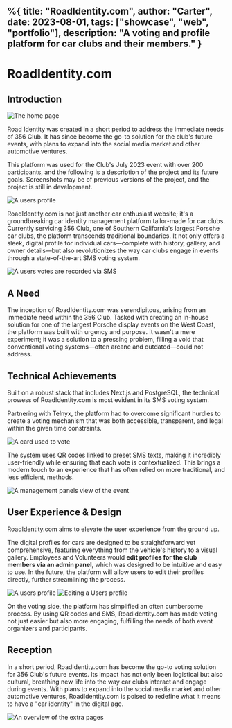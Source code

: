 %{
    title: "RoadIdentity.com",
    author: "Carter",
    date: 2023-08-01,
    tags: ["showcase", "web", "portfolio"],
    description: "A voting and profile platform for car clubs and their members."
}
---

# RoadIdentity.com

## Introduction

![The home page](https://cdn.ey.lc/projects/roadiden/firefox_J39yvEJ42b.gif)

Road Identity was created in a short period to address the immediate needs of 356 Club. It has since become the go-to solution for the club's future events, with plans to expand into the social media market and other automotive ventures.

This platform was used for the Club's July 2023 event with over 200 participants, and the following is a description of the project and its future goals. Screenshots may be of previous versions of the project, and the project is still in development.

![A users profile](https://cdn.ey.lc/projects/roadiden/firefox_VEjCMa68cQ.gif)

RoadIdentity.com is not just another car enthusiast website; it's a groundbreaking car identity management platform tailor-made for car clubs. Currently servicing 356 Club, one of Southern California's largest Porsche car clubs, the platform transcends traditional boundaries. It not only offers a sleek, digital profile for individual cars—complete with history, gallery, and owner details—but also revolutionizes the way car clubs engage in events through a state-of-the-art SMS voting system.

![A users votes are recorded via SMS](https://cdn.ey.lc/projects/roadiden/IMG_9335.jpg)

## A Need

The inception of RoadIdentity.com was serendipitous, arising from an immediate need within the 356 Club. Tasked with creating an in-house solution for one of the largest Porsche display events on the West Coast, the platform was built with urgency and purpose. It wasn't a mere experiment; it was a solution to a pressing problem, filling a void that conventional voting systems—often arcane and outdated—could not address.

## Technical Achievements

Built on a robust stack that includes Next.js and PostgreSQL, the technical prowess of RoadIdentity.com is most evident in its SMS voting system.

Partnering with Telnyx, the platform had to overcome significant hurdles to create a voting mechanism that was both accessible, transparent, and legal within the given time constraints.

![A card used to vote](https://cdn.ey.lc/projects/roadiden/firefox_vc3cClfwdF.png)

The system uses QR codes linked to preset SMS texts, making it incredibly user-friendly while ensuring that each vote is contextualized. This brings a modern touch to an experience that has often relied on more traditional, and less efficient, methods.

![A management panels view of the event](https://cdn.ey.lc/projects/roadiden/firefox_cja5qRdIB5.png)

## User Experience & Design

RoadIdentity.com aims to elevate the user experience from the ground up.

The digital profiles for cars are designed to be straightforward yet comprehensive, featuring everything from the vehicle's history to a visual gallery. Employees and Volunteers would **edit profiles for the club members via an admin panel**, which was designed to be intuitive and easy to use. In the future, the platform will allow users to edit their profiles directly, further streamlining the process.

![A users profile](https://cdn.ey.lc/projects/roadiden/firefox_6XTZoU5ECu.png)
![Editing a Users profile](https://cdn.ey.lc/projects/roadiden/firefox_eyOg0OR2QC.gif)

On the voting side, the platform has simplified an often cumbersome process. By using QR codes and SMS, RoadIdentity.com has made voting not just easier but also more engaging, fulfilling the needs of both event organizers and participants.

## Reception

In a short period, RoadIdentity.com has become the go-to voting solution for 356 Club's future events. Its impact has not only been logistical but also cultural, breathing new life into the way car clubs interact and engage during events. With plans to expand into the social media market and other automotive ventures, RoadIdentity.com is poised to redefine what it means to have a "car identity" in the digital age.

![An overview of the extra pages](https://cdn.ey.lc/projects/roadiden/firefox_bZYWiStc6M.gif)
